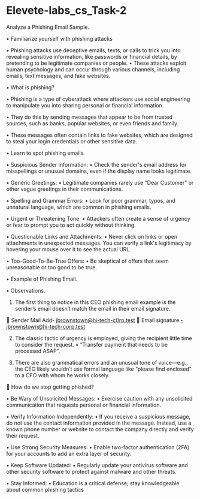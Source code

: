 # Elevete-labs_cs_Task-2
Analyze a Phishing Email Sample.
	
•	Familiarize yourself with phishing attacks

•	Phishing attacks use deceptive emails, texts, or calls to trick you into revealing sensitive information, like passwords or financial details, by pretending to be legitimate companies or people.
•	These attacks exploit human psychology and can occur through various channels, including emails, text messages, and fake websites. 


•	What is phishing?

•	Phishing is a type of cyberattack where attackers use social engineering to manipulate you into sharing personal or financial information. 

•	They do this by sending messages that appear to be from trusted sources, such as banks, popular websites, or even friends and family. 


•	These messages often contain links to fake websites, which are designed to steal your login credentials or other sensitive data.


                                              
•	Learn to spot phishing emails.

•	Suspicious Sender Information: 
•	Check the sender's email address for misspellings or unusual domains, even if the display name looks legitimate. 

•	Generic Greetings: 
•	Legitimate companies rarely use "Dear Customer" or other vague greetings in their communications. 

•	Spelling and Grammar Errors: 
•	Look for poor grammar, typos, and unnatural language, which are common in phishing emails. 

•	Urgent or Threatening Tone: 
•	Attackers often create a sense of urgency or fear to prompt you to act quickly without thinking. 

•	Questionable Links and Attachments: 
•	Never click on links or open attachments in unexpected messages. You can verify a link's legitimacy by hovering your mouse over it to see the actual URL. 

•	Too-Good-To-Be-True Offers: 
•	Be skeptical of offers that seem unreasonable or too good to be true. 
 
•	Example of Phishing Email.

 

•	Observations.
1.	The first thing to notice in this CEO phishing email example is the sender’s email doesn’t match the email in their email signature.

	Sender Mail Add- jbrownstown@hi-tech-c0rp.test
	Email signature -jbrownstown@hi-tech-corp.test

2.	The classic tactic of urgency is employed, giving the recipient little time to consider the request.
•	“Transfer payment that needs to be processed ASAP”.

3.	There are also grammatical errors and an unusual tone of voice—e.g., the CEO likely wouldn’t use formal language like “please find enclosed” to a CFO with whom he works closely.

	How do we stop getting phished?

•	Be Wary of Unsolicited Messages: 
•	Exercise caution with any unsolicited communication that requests personal or financial information. 

•	Verify Information Independently: 
•	If you receive a suspicious message, do not use the contact information provided in the message. Instead, use a known phone number or website to contact the company directly and verify their request. 

•	Use Strong Security Measures: 
•	Enable two-factor authentication (2FA) for your accounts to add an extra layer of security. 

•	Keep Software Updated: 
•	Regularly update your antivirus software and other security software to protect against malware and other threats. 

•	Stay Informed: 
•	Education is a critical defense; stay knowledgeable about common phishing tactics
 


